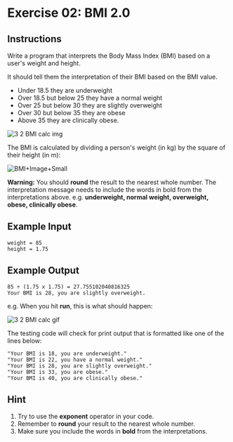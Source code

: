 # Exercise 02: BMI 2.0

## Instructions

Write a program that interprets the Body Mass Index (BMI) based on a user's weight and height.

It should tell them the interpretation of their BMI based on the BMI value.

- Under 18.5 they are underweight
- Over 18.5 but below 25 they have a normal weight
- Over 25 but below 30 they are slightly overweight
- Over 30 but below 35 they are obese
- Above 35 they are clinically obese.

![3 2 BMI calc img](https://user-images.githubusercontent.com/50435319/218233648-6198db9e-8483-4fc6-accb-d2e2d4366d37.jpeg)

The BMI is calculated by dividing a person's weight (in kg) by the square of their height (in m):

![BMI+Image+Small](https://user-images.githubusercontent.com/50435319/217773410-7200d4df-a292-4a9e-b700-5475f75677fc.jpeg)

**Warning:** You should **round** the result to the nearest whole number. The interpretation message needs to include the words in bold from the interpretations above. e.g. **underweight, normal weight, overweight, obese, clinically obese**.

## Example Input

```
weight = 85
height = 1.75
```

## Example Output

```
85 ÷ (1.75 x 1.75) = 27.755102040816325
Your BMI is 28, you are slightly overweight.
```

e.g. When you hit **run**, this is what should happen:

![3 2 BMI calc gif](https://user-images.githubusercontent.com/50435319/218233670-5d838380-ac16-4667-a3e6-319d4ff098c2.gif)

The testing code will check for print output that is formatted like one of the lines below:

```
"Your BMI is 18, you are underweight."
"Your BMI is 22, you have a normal weight."
"Your BMI is 28, you are slightly overweight."
"Your BMI is 33, you are obese."
"Your BMI is 40, you are clinically obese."
```

## Hint

1. Try to use the **exponent** operator in your code.
2. Remember to **round** your result to the nearest whole number.
3. Make sure you include the words in **bold** from the interpretations.
